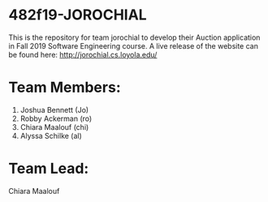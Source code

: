 # 482f19-JOROCHIAL
This is the repository for team jorochial to develop their Auction application in Fall 2019 Software Engineering course.
A live release of the website can be found here: http://jorochial.cs.loyola.edu/

# Team Members:
1. Joshua Bennett (Jo)
2. Robby Ackerman (ro)
3. Chiara Maalouf (chi)
4. Alyssa Schilke (al)

# Team Lead:
Chiara Maalouf
